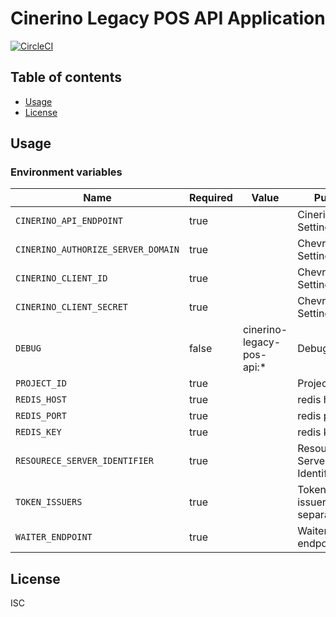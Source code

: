 # Cinerino Legacy POS API Application

[![CircleCI](https://circleci.com/gh/cinerino/legacy-pos-api.svg?style=svg)](https://circleci.com/gh/cinerino/legacy-pos-api)

## Table of contents

* [Usage](#usage)
* [License](#license)

## Usage

### Environment variables

| Name                               | Required | Value                     | Purpose                        |
| ---------------------------------- | -------- | ------------------------- | ------------------------------ |
| `CINERINO_API_ENDPOINT`            | true     |                           | Cinerino API Settings          |
| `CINERINO_AUTHORIZE_SERVER_DOMAIN` | true     |                           | Chevre API Settings            |
| `CINERINO_CLIENT_ID`               | true     |                           | Chevre API Settings            |
| `CINERINO_CLIENT_SECRET`           | true     |                           | Chevre API Settings            |
| `DEBUG`                            | false    | cinerino-legacy-pos-api:* | Debug                          |
| `PROJECT_ID`                       | true     |                           | Project ID                     |
| `REDIS_HOST`                       | true     |                           | redis host                     |
| `REDIS_PORT`                       | true     |                           | redis port                     |
| `REDIS_KEY`                        | true     |                           | redis key                      |
| `RESOURECE_SERVER_IDENTIFIER`      | true     |                           | Resource Server Identifier     |
| `TOKEN_ISSUERS`                    | true     |                           | Token issuers(Comma separated) |
| `WAITER_ENDPOINT`                  | true     |                           | Waiter endpoint                |

## License

ISC
